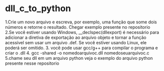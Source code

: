 ﻿# dll_c_to_python
1.Crie um novo arquivo e escreva, por exemplo, uma função que some dois números e retorne o resultado.
  Chegar exemplo presente no repositorio
2.Se você estiver usando Windows, __declspec(dllexport) é necessário para adicionar a diretiva de exportação ao arquivo objeto e tornar a função acessível sem usar um arquivo .def. Se você estiver usando Linux, ele poderá ser omitido.
3. você pode usar gcc/g++ para compilar o programa e criar o .dll
4. gcc -shared -o nomedoarquivoc.dll nomedoseuarquivoc.c
5.chame seu dll em um arquivo python 
  veja o exemplo do arquivo python presente nesse repositorio
